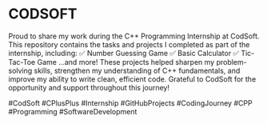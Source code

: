 # CODSOFT
Proud to share my work during the C++ Programming Internship at CodSoft. This repository contains the tasks and projects I completed as part of the internship, including: ✅ Number Guessing Game ✅ Basic Calculator ✅ Tic-Tac-Toe Game ...and more! 
These projects helped sharpen my problem-solving skills, strengthen my understanding of C++ fundamentals, and improve my ability to write clean, efficient code.
Grateful to CodSoft for the opportunity and support throughout this journey!

#CodSoft #CPlusPlus #Internship #GitHubProjects #CodingJourney #CPP #Programming #SoftwareDevelopment
